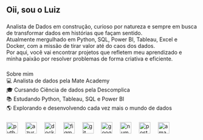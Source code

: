 <h2 align="left">Oii, sou o Luiz</h2>

###

<p align="left">Analista de Dados em construção, curioso por natureza e sempre em busca de transformar dados em histórias que façam sentido.<br>Atualmente mergulhado em Python, SQL, Power BI, Tableau, Excel e Docker, com a missão de tirar valor até do caos dos dados.<br>Por aqui, você vai encontrar projetos que refletem meu aprendizado e minha paixão por resolver problemas de forma criativa e eficiente.</p>

###

<p align="left">Sobre mim<br>💻 Analista de dados pela Mate Academy<br>🎓 Cursando Ciência de dados pela Descomplica<br>📚 Estudando Python, Tableau, SQL e Power BI<br>🌎 Explorando e desenvolvendo cada vez mais o mundo de dados</p>

###

<div align="left">
  <img src="https://cdn.jsdelivr.net/gh/devicons/devicon/icons/python/python-original.svg" height="30" alt="python logo"  />
  <img width="12" />
  <img src="https://skillicons.dev/icons?i=azure" height="30" alt="azure logo"  />
  <img width="12" />
  <img src="https://cdn.jsdelivr.net/gh/devicons/devicon/icons/docker/docker-original.svg" height="30" alt="docker logo"  />
  <img width="12" />
  <img src="https://cdn.jsdelivr.net/gh/devicons/devicon/icons/figma/figma-original.svg" height="30" alt="figma logo"  />
  <img width="12" />
  <img src="https://cdn.simpleicons.org/git/F05032" height="30" alt="git logo"  />
  <img width="12" />
  <img src="https://skillicons.dev/icons?i=gcp" height="30" alt="googlecloud logo"  />
  <img width="12" />
  <img src="https://cdn.simpleicons.org/numpy/013243" height="30" alt="numpy logo"  />
  <img width="12" />
  <img src="https://cdn.simpleicons.org/postgresql/4169E1" height="30" alt="postgresql logo"  />
  <img width="12" />
  <img src="https://skillicons.dev/icons?i=aws" height="30" alt="amazonwebservices logo"  />
</div>

###
